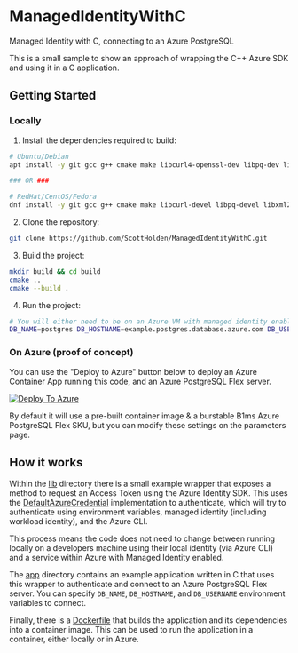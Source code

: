 # ManagedIdentityWithC
Managed Identity with C, connecting to an Azure PostgreSQL 

This is a small sample to show an approach of wrapping the C++ Azure SDK and using it in a C application. 

## Getting Started
### Locally
1. Install the dependencies required to build:
```bash
# Ubuntu/Debian
apt install -y git gcc g++ cmake make libcurl4-openssl-dev libpq-dev libxml2-dev

### OR ###

# RedHat/CentOS/Fedora
dnf install -y git gcc g++ cmake make libcurl-devel libpq-devel libxml2-devel openssl-devel
```
2. Clone the repository:
```bash
git clone https://github.com/ScottHolden/ManagedIdentityWithC.git
```
3. Build the project:
```bash
mkdir build && cd build
cmake ..
cmake --build .
```
4. Run the project:
```bash
# You will either need to be on an Azure VM with managed identity enabled, or have the Azure CLI installed and be logged in as a user with access to the Azure PostgreSQL Flex server.
DB_NAME=postgres DB_HOSTNAME=example.postgres.database.azure.com DB_USERNAME=example@example.com ./app/SampleApp
```

### On Azure (proof of concept)
You can use the "Deploy to Azure" button below to deploy an Azure Container App running this code, and an Azure PostgreSQL Flex server.

[![Deploy To Azure](https://aka.ms/deploytoazurebutton)](https://portal.azure.com/#create/Microsoft.Template/uri/https%3A%2F%2Fraw.githubusercontent.com%2FScottHolden%2FManagedIdentityWithC%2Fmain%2Fdeploy%2Fdeploy.generated.json)

By default it will use a pre-built container image & a burstable B1ms Azure PostgreSQL Flex SKU, but you can modify these settings on the parameters page.


## How it works
Within the [lib](lib/) directory there is a small example wrapper that exposes a method to request an Access Token using the Azure Identity SDK. This uses the [DefaultAzureCredential](https://devblogs.microsoft.com/azure-sdk/authentication-and-the-azure-sdk/) implementation to authenticate, which will try to authenticate using environment variables, managed identity (including workload identity), and the Azure CLI. 

This process means the code does not need to change between running locally on a developers machine using their local identity (via Azure CLI) and a service within Azure with Managed Identity enabled. 

The [app](app/) directory contains an example application written in C that uses this wrapper to authenticate and connect to an Azure PostgreSQL Flex server. You can specify `DB_NAME`, `DB_HOSTNAME`, and `DB_USERNAME` environment variables to connect. 

Finally, there is a [Dockerfile](Dockerfile) that builds the application and its dependencies into a container image. This can be used to run the application in a container, either locally or in Azure.